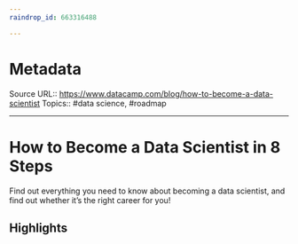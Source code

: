 ```yaml
---
raindrop_id: 663316488

---
```


# Metadata
Source URL:: https://www.datacamp.com/blog/how-to-become-a-data-scientist
Topics:: #data science, #roadmap

---
# How to Become a Data Scientist in 8 Steps

Find out everything you need to know about becoming a data scientist, and find out whether it’s the right career for you!

## Highlights
